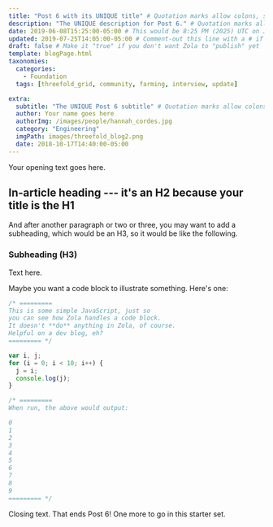 ```yaml
---
title: "Post 6 with its UNIQUE title" # Quotation marks allow colons, semicolons, etc.
description: "The UNIQUE description for Post 6." # Quotation marks allow colons, semicolons, etc.
date: 2019-06-08T15:25:00-05:00 # This would be 8:25 PM (2025) UTC on June 8, 2019
updated: 2019-07-25T14:05:00-05:00 # Comment-out this line with a # if content is unchanged
draft: false # Make it "true" if you don't want Zola to "publish" yet
template: blogPage.html
taxonomies:
  categories:
    - Foundation
  tags: [threefold_grid, community, farming, interview, update]

extra:
  subtitle: "The UNIQUE Post 6 subtitle" # Quotation marks allow colons, semicolons, etc.
  author: Your name goes here
  authorImg: /images/people/hannah_cordes.jpg
  category: "Engineering"
  imgPath: images/threefold_blog2.png
  date: 2018-10-17T14:40:00-05:00
---
```


Your opening text goes here.

## In-article heading --- it's an H2 because your title is the H1

And after another paragraph or two or three, you may want to add a subheading, which would be an H3, so it would be like the following.

### Subheading (H3)

Text here.

Maybe you want a code block to illustrate something. Here's one:

```js
/* =========
This is some simple JavaScript, just so 
you can see how Zola handles a code block.
It doesn't **do** anything in Zola, of course. 
Helpful on a dev blog, eh?
========= */

var i, j;
for (i = 0; i < 10; i++) {
  j = i;
  console.log(j);
}

/* ========= 
When run, the above would output:

0
1
2
3
4
5
6
7
8
9
========= */
```

Closing text. That ends Post 6! One more to go in this starter set.

